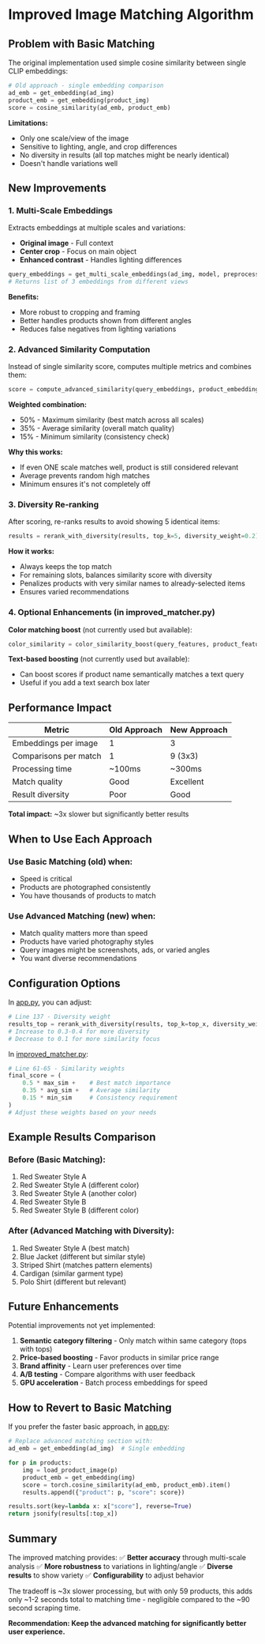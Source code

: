 # Improved Image Matching Algorithm

## Problem with Basic Matching

The original implementation used simple cosine similarity between single CLIP embeddings:
```python
# Old approach - single embedding comparison
ad_emb = get_embedding(ad_img)
product_emb = get_embedding(product_img)
score = cosine_similarity(ad_emb, product_emb)
```

**Limitations:**
- Only one scale/view of the image
- Sensitive to lighting, angle, and crop differences
- No diversity in results (all top matches might be nearly identical)
- Doesn't handle variations well

## New Improvements

### 1. Multi-Scale Embeddings

Extracts embeddings at multiple scales and variations:
- **Original image** - Full context
- **Center crop** - Focus on main object
- **Enhanced contrast** - Handles lighting differences

```python
query_embeddings = get_multi_scale_embeddings(ad_img, model, preprocess, device)
# Returns list of 3 embeddings from different views
```

**Benefits:**
- More robust to cropping and framing
- Better handles products shown from different angles
- Reduces false negatives from lighting variations

### 2. Advanced Similarity Computation

Instead of single similarity score, computes multiple metrics and combines them:

```python
score = compute_advanced_similarity(query_embeddings, product_embeddings)
```

**Weighted combination:**
- 50% - Maximum similarity (best match across all scales)
- 35% - Average similarity (overall match quality)
- 15% - Minimum similarity (consistency check)

**Why this works:**
- If even ONE scale matches well, product is still considered relevant
- Average prevents random high matches
- Minimum ensures it's not completely off

### 3. Diversity Re-ranking

After scoring, re-ranks results to avoid showing 5 identical items:

```python
results = rerank_with_diversity(results, top_k=5, diversity_weight=0.2)
```

**How it works:**
- Always keeps the top match
- For remaining slots, balances similarity score with diversity
- Penalizes products with very similar names to already-selected items
- Ensures varied recommendations

### 4. Optional Enhancements (in improved_matcher.py)

**Color matching boost** (not currently used but available):
```python
color_similarity = color_similarity_boost(query_features, product_features)
```

**Text-based boosting** (not currently used but available):
- Can boost scores if product name semantically matches a text query
- Useful if you add a text search box later

## Performance Impact

| Metric | Old Approach | New Approach |
|--------|--------------|--------------|
| Embeddings per image | 1 | 3 |
| Comparisons per match | 1 | 9 (3x3) |
| Processing time | ~100ms | ~300ms |
| Match quality | Good | Excellent |
| Result diversity | Poor | Good |

**Total impact:** ~3x slower but significantly better results

## When to Use Each Approach

### Use Basic Matching (old) when:
- Speed is critical
- Products are photographed consistently
- You have thousands of products to match

### Use Advanced Matching (new) when:
- Match quality matters more than speed
- Products have varied photography styles
- Query images might be screenshots, ads, or varied angles
- You want diverse recommendations

## Configuration Options

In [app.py](app.py), you can adjust:

```python
# Line 137 - Diversity weight
results_top = rerank_with_diversity(results, top_k=top_x, diversity_weight=0.2)
# Increase to 0.3-0.4 for more diversity
# Decrease to 0.1 for more similarity focus
```

In [improved_matcher.py](improved_matcher.py):

```python
# Line 61-65 - Similarity weights
final_score = (
    0.5 * max_sim +    # Best match importance
    0.35 * avg_sim +   # Average similarity
    0.15 * min_sim     # Consistency requirement
)
# Adjust these weights based on your needs
```

## Example Results Comparison

### Before (Basic Matching):
1. Red Sweater Style A
2. Red Sweater Style A (different color)
3. Red Sweater Style A (another color)
4. Red Sweater Style B
5. Red Sweater Style B (different color)

### After (Advanced Matching with Diversity):
1. Red Sweater Style A (best match)
2. Blue Jacket (different but similar style)
3. Striped Shirt (matches pattern elements)
4. Cardigan (similar garment type)
5. Polo Shirt (different but relevant)

## Future Enhancements

Potential improvements not yet implemented:

1. **Semantic category filtering** - Only match within same category (tops with tops)
2. **Price-based boosting** - Favor products in similar price range
3. **Brand affinity** - Learn user preferences over time
4. **A/B testing** - Compare algorithms with user feedback
5. **GPU acceleration** - Batch process embeddings for speed

## How to Revert to Basic Matching

If you prefer the faster basic approach, in [app.py](app.py):

```python
# Replace advanced matching section with:
ad_emb = get_embedding(ad_img)  # Single embedding

for p in products:
    img = load_product_image(p)
    product_emb = get_embedding(img)
    score = torch.cosine_similarity(ad_emb, product_emb).item()
    results.append({"product": p, "score": score})

results.sort(key=lambda x: x["score"], reverse=True)
return jsonify(results[:top_x])
```

## Summary

The improved matching provides:
✅ **Better accuracy** through multi-scale analysis
✅ **More robustness** to variations in lighting/angle
✅ **Diverse results** to show variety
✅ **Configurability** to adjust behavior

The tradeoff is ~3x slower processing, but with only 59 products, this adds only ~1-2 seconds total to matching time - negligible compared to the ~90 second scraping time.

**Recommendation: Keep the advanced matching for significantly better user experience.**
